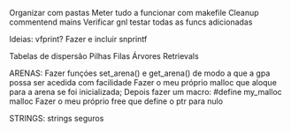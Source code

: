 Organizar com pastas
Meter tudo a funcionar com makefile
Cleanup commentend mains
Verificar gnl
testar todas as funcs adicionadas

Ideias:
vfprint?
Fazer e incluir snprintf

Tabelas de dispersão
Pilhas
Filas
Árvores
    Retrievals


ARENAS:
Fazer funçóes set_arena() e get_arena() de modo a que a gpa possa ser acedida com facilidade
Fazer o meu próprio malloc que aloque para a arena se foi inicializada;
Depois fazer um macro:
    #define my_malloc malloc
Fazer o meu próprio free que define o ptr para nulo


STRINGS:
strings seguros
